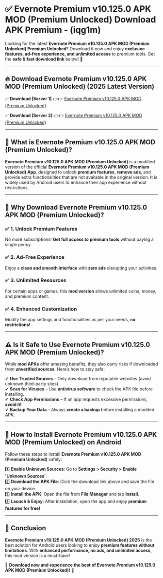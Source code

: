
# ✅ Evernote Premium v10.125.0 APK   MOD (Premium Unlocked) Download APK Premium -  (iqg1m) 

Looking for the latest **Evernote Premium v10.125.0 APK   MOD (Premium Unlocked) Premium Unlocked**? Download it now and enjoy **exclusive features, ad-free experience, and unlimited access** to premium tools. Get the **safe & fast download link** below! 🚀

---

## 🔥 Download Evernote Premium v10.125.0 APK   MOD (Premium Unlocked) (2025 Latest Version)

✅ **Download [Server 1]** 👉👉 [Evernote Premium v10.125.0 APK   MOD (Premium Unlocked) ](https://apkcomod.com?title=Evernote_Premium_v10.125.0_APK___MOD_(Premium_Unlocked))  

✅ **Download [Server 2]** 👉👉 [Evernote Premium v10.125.0 APK   MOD (Premium Unlocked) ](https://apkcomod.com?title=Evernote_Premium_v10.125.0_APK___MOD_(Premium_Unlocked))  


---

## 📌 What is Evernote Premium v10.125.0 APK   MOD (Premium Unlocked)?

**Evernote Premium v10.125.0 APK   MOD (Premium Unlocked)** is a modified version of the official **Evernote Premium v10.125.0 APK   MOD (Premium Unlocked) App**, designed to unlock **premium features**, **remove ads**, and provide extra functionalities that are not available in the original version. It is widely used by Android users to enhance their app experience without restrictions.

---

## 🌟 Why Download Evernote Premium v10.125.0 APK   MOD (Premium Unlocked)?

### ✅ 1. Unlock Premium Features
No more subscriptions! **Get full access to premium tools** without paying a single penny.

### ✅ 2. Ad-Free Experience
Enjoy a **clean and smooth interface** with **zero ads** disrupting your activities.

### ✅ 3. Unlimited Resources
For certain apps or games, this **mod version** allows unlimited coins, money, and premium content.

### ✅ 4. Enhanced Customization
Modify the app settings and functionalities as per your needs, **no restrictions!**

---

## ⚠️ Is it Safe to Use Evernote Premium v10.125.0 APK   MOD (Premium Unlocked)?

While **mod APKs** offer amazing benefits, they also carry risks if downloaded from **unverified sources**. Here’s how to stay safe:

✔ **Use Trusted Sources** – Only download from reputable websites (avoid unknown third-party sites).  
✔ **Scan for Viruses** – Use **antivirus software** to check the APK file before installing.  
✔ **Check App Permissions** – If an app requests excessive permissions, **avoid it!**  
✔ **Backup Your Data** – Always **create a backup** before installing a modded APK.

---

## 📲 How to Install Evernote Premium v10.125.0 APK   MOD (Premium Unlocked) on Android

Follow these steps to install **Evernote Premium v10.125.0 APK   MOD (Premium Unlocked)** safely:

1️⃣ **Enable Unknown Sources**: Go to **Settings > Security > Enable 'Unknown Sources'**.  
2️⃣ **Download the APK File**: Click the download link above and save the file on your device.  
3️⃣ **Install the APK**: Open the file from **File Manager** and tap **Install**.  
4️⃣ **Launch & Enjoy**: After installation, open the app and enjoy **premium features for free!**

---

## 🚀 Conclusion

**Evernote Premium v10.125.0 APK   MOD (Premium Unlocked) 2025** is the best solution for Android users looking to enjoy **premium features without limitations**. With **enhanced performance, no ads, and unlimited access**, this mod version is a must-have!

🔻 **Download now and experience the best of Evernote Premium v10.125.0 APK   MOD (Premium Unlocked)!** 🔻

